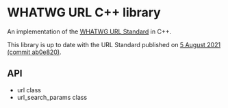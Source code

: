 # WHATWG URL C++ library

An implementation of the [WHATWG URL Standard](https://url.spec.whatwg.org/) in C++.

This library is up to date with the URL Standard published on
[5 August 2021 (commit ab0e820)](https://url.spec.whatwg.org/commit-snapshots/ab0e820b0b559610b30c731b7f2c1a8094181680/).

## API

- url class
- url_search_params class
